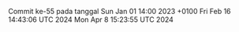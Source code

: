 Commit ke-55 pada tanggal Sun Jan 01 14:00 2023 +0100
Fri Feb 16 14:43:06 UTC 2024
Mon Apr  8 15:23:55 UTC 2024
